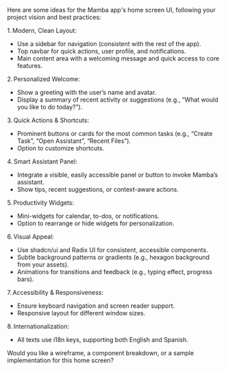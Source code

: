 Here are some ideas for the Mamba app's home screen UI, following your project vision and best practices:

1. Modern, Clean Layout:

- Use a sidebar for navigation (consistent with the rest of the app).
- Top navbar for quick actions, user profile, and notifications.
- Main content area with a welcoming message and quick access to core features.

2. Personalized Welcome:

- Show a greeting with the user’s name and avatar.
- Display a summary of recent activity or suggestions (e.g., “What would you like to do today?”).

3. Quick Actions & Shortcuts:

- Prominent buttons or cards for the most common tasks (e.g., “Create Task”, “Open Assistant”, “Recent Files”).
- Option to customize shortcuts.

4. Smart Assistant Panel:

- Integrate a visible, easily accessible panel or button to invoke Mamba’s assistant.
- Show tips, recent suggestions, or context-aware actions.

5. Productivity Widgets:

- Mini-widgets for calendar, to-dos, or notifications.
- Option to rearrange or hide widgets for personalization.

6. Visual Appeal:

- Use shadcn/ui and Radix UI for consistent, accessible components.
- Subtle background patterns or gradients (e.g., hexagon background from your assets).
- Animations for transitions and feedback (e.g., typing effect, progress bars).

7. Accessibility & Responsiveness:

- Ensure keyboard navigation and screen reader support.
- Responsive layout for different window sizes.

8. Internationalization:

- All texts use i18n keys, supporting both English and Spanish.

Would you like a wireframe, a component breakdown, or a sample implementation for this home screen?
